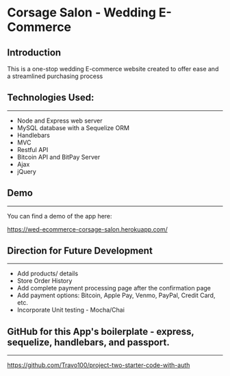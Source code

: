 # Corsage Salon - Wedding E-Commerce 


## Introduction

This is a one-stop wedding E-commerce website created to offer ease and a streamlined purchasing process 

## Technologies Used:
------------ 
* Node and Express web server
* MySQL database with a Sequelize ORM 
* Handlebars
* MVC 
* Restful API
* Bitcoin API and BitPay Server
* Ajax
* jQuery

## Demo
------------ 
You can find a demo of the app here:

https://wed-ecommerce-corsage-salon.herokuapp.com/

## Direction for Future Development 
------------ 
* Add products/ details
* Store Order History
* Add complete payment processing page after the confirmation page
* Add payment options: Bitcoin, Apple Pay, Venmo, PayPal, Credit Card, etc.
* Incorporate Unit testing - Mocha/Chai


## GitHub for this App's boilerplate - express, sequelize, handlebars, and passport.
------------ 
https://github.com/Travo100/project-two-starter-code-with-auth

